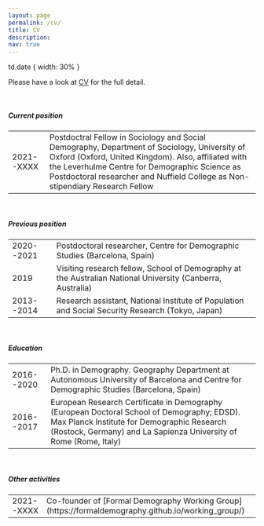 ```yaml
---
layout: page
permalink: /cv/
title: CV
description:
nav: true
---
```


td.date {
  width: 30%
}

Please have a look at [CV](https://drive.google.com/file/d/1Ugyip8TWh0OUb0Fyd0xrk104EPfUoEkW/view?usp=sharing) for the full detail.

<br />

##### **Current position**

<div class="table-responsive">
<table class="table table-sm table-borderless">
  <tr>
    <td>2021--XXXX</td>
    <td>Postdoctral Fellow in Sociology and Social Demography, Department of Sociology, University of Oxford (Oxford, United Kingdom). Also, affiliated with the Leverhulme Centre for Demographic Science as Postdoctoral researcher and Nuffield College as Non-stipendiary Research Fellow</td>
  </tr>
</table>
</div>

<br />

##### **Previous position**

<table>
  <tr>
    <td class="date">2020--2021</td>
    <td>Postdoctoral researcher, Centre for Demographic Studies (Barcelona, Spain)</td>
  </tr>
  <tr>
    <td class="date">2019</td>
    <td>Visiting research fellow, School of Demography at the Australian National University (Canberra, Australia)</td>
  </tr>
  <tr>
    <td class="date">2013--2014</td>
    <td>Research assistant, National Institute of Population and Social Security Research (Tokyo, Japan)</td>
  </tr>
</table>

<br />

##### **Education**

<table>
  <tr>
    <td>2016--2020</td>
    <td>Ph.D. in Demography. Geography Department at Autonomous University of Barcelona and Centre for Demographic Studies (Barcelona, Spain)</td>
  </tr>
  <tr>
    <td>2016--2017</td>
    <td>European Research Certificate in Demography (European Doctoral School of Demography; EDSD). Max Planck Institute for Demographic Research (Rostock, Germany) and La Sapienza University of Rome (Rome, Italy)</td>
  </tr>
</table>

<br />

##### **Other activities**

<table>
  <tr>
    <td>2021--XXXX</td>
    <td>Co-founder of [Formal Demography Working Group](https://formaldemography.github.io/working_group/)</td>
  </tr>
</table>
